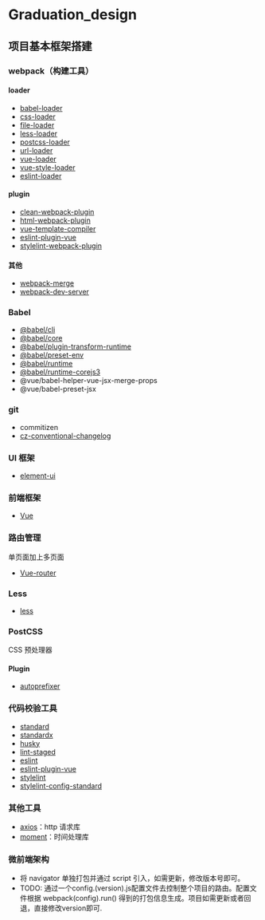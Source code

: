 # Graduation_design
## 项目基本框架搭建
### webpack（构建工具）
#### loader
- [babel-loader](https://github.com/babel/babel-loader)
- [css-loader](https://github.com/webpack-contrib/css-loader)
- [file-loader](https://github.com/webpack-contrib/file-loader)
- [less-loader](https://github.com/webpack-contrib/less-loader)
- [postcss-loader](https://github.com/postcss/postcss-loader#readme)
- [url-loader](https://github.com/webpack-contrib/url-loader)
- [vue-loader](https://github.com/vuejs/vue-loader)
- [vue-style-loader](https://github.com/vuejs/vue-style-loader#readme)
- [eslint-loader](https://github.com/webpack-contrib/eslint-loader)
#### plugin
- [clean-webpack-plugin](https://github.com/johnagan/clean-webpack-plugin)
- [html-webpack-plugin](https://github.com/jantimon/html-webpack-plugin)
- [vue-template-compiler](https://github.com/vuejs/vue/tree/dev/packages/vue-template-compiler#readme)
- [eslint-plugin-vue](https://eslint.vuejs.org/)
- [stylelint-webpack-plugin](https://github.com/webpack-contrib/stylelint-webpack-plugin)
#### 其他
- [webpack-merge](https://github.com/survivejs/webpack-merge)
- [webpack-dev-server](https://github.com/webpack/webpack-dev-server#readme)
### Babel
- [@babel/cli](https://babeljs.io/)
- [@babel/core](https://babeljs.io/)
- [@babel/plugin-transform-runtime](https://babeljs.io/)
- [@babel/preset-env](https://babeljs.io/)
- [@babel/runtime](https://babeljs.io/docs/en/next/babel-runtime)
- [@babel/runtime-corejs3](https://babeljs.io/docs/en/next/babel-runtime)
- @vue/babel-helper-vue-jsx-merge-props
- @vue/babel-preset-jsx
### git
- commitizen
- [cz-conventional-changelog](https://github.com/commitizen/cz-conventional-changelog)

### UI 框架
- [element-ui](http://element.eleme.io/)

### 前端框架
- [Vue](https://cn.vuejs.org/)

### 路由管理
单页面加上多页面
- [Vue-router](https://router.vuejs.org/zh/)

### Less
- [less](http://lesscss.org/)
### PostCSS
CSS 预处理器
#### Plugin
- [autoprefixer](https://github.com/postcss/autoprefixer#readme)

### 代码校验工具
- [standard](https://standardjs.com/)
- [standardx](https://github.com/standard/standardx)
- [husky](https://github.com/typicode/husky#readme)
- [lint-staged](https://github.com/okonet/lint-staged#readme)
- [eslint](https://github.com/eslint/eslint)
- [eslint-plugin-vue](https://github.com/vuejs/eslint-plugin-vue)
- [stylelint](https://stylelint.io/)
- [stylelint-config-standard](https://github.com/stylelint/stylelint-config-standard#readme)
### 其他工具
- [axios](https://github.com/axios/axios)：http 请求库
- [moment](http://momentjs.com/)：时间处理库

### 微前端架构
- 将 navigator 单独打包并通过 script 引入，如需更新，修改版本号即可。
- TODO: 通过一个config.(version).js配置文件去控制整个项目的路由。配置文件根据 webpack(config).run() 得到的打包信息生成。项目如需更新或者回退，直接修改version即可.
